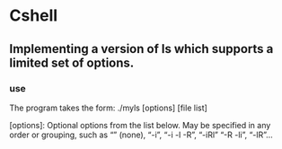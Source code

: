 # Cshell

## Implementing a version of ls which supports a limited set of options.  

### use
The program takes the form:
./myls [options] [file list]

[options]: Optional options from the list below. May be specified in any order or grouping, such as “” (none), “-i”, “-i -l -R”, “-iRl” “-R -li”, “-lR”…
